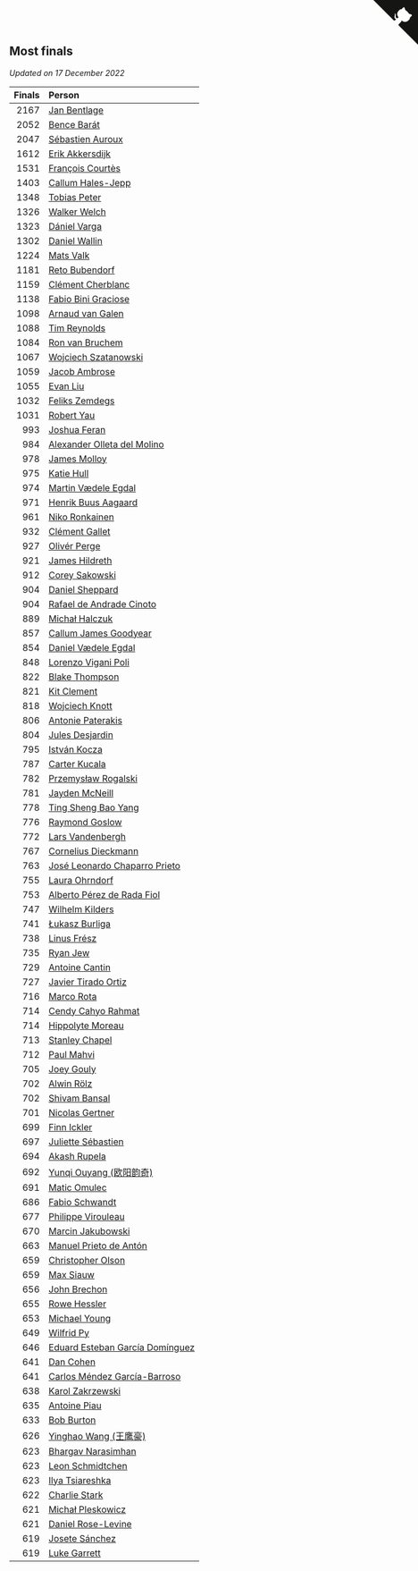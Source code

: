 ## Most finals

*Updated on 17 December 2022*

| Finals | Person |
| ---: | :--- |
| 2167 | [Jan Bentlage](https://www.worldcubeassociation.org/persons/2010BENT01) |
| 2052 | [Bence Barát](https://www.worldcubeassociation.org/persons/2008BARA01) |
| 2047 | [Sébastien Auroux](https://www.worldcubeassociation.org/persons/2008AURO01) |
| 1612 | [Erik Akkersdijk](https://www.worldcubeassociation.org/persons/2005AKKE01) |
| 1531 | [François Courtès](https://www.worldcubeassociation.org/persons/2008COUR01) |
| 1403 | [Callum Hales-Jepp](https://www.worldcubeassociation.org/persons/2012HALE01) |
| 1348 | [Tobias Peter](https://www.worldcubeassociation.org/persons/2014PETE03) |
| 1326 | [Walker Welch](https://www.worldcubeassociation.org/persons/2011WELC01) |
| 1323 | [Dániel Varga](https://www.worldcubeassociation.org/persons/2008VARG01) |
| 1302 | [Daniel Wallin](https://www.worldcubeassociation.org/persons/2013WALL03) |
| 1224 | [Mats Valk](https://www.worldcubeassociation.org/persons/2007VALK01) |
| 1181 | [Reto Bubendorf](https://www.worldcubeassociation.org/persons/2012BUBE01) |
| 1159 | [Clément Cherblanc](https://www.worldcubeassociation.org/persons/2014CHER05) |
| 1138 | [Fabio Bini Graciose](https://www.worldcubeassociation.org/persons/2010GRAC02) |
| 1098 | [Arnaud van Galen](https://www.worldcubeassociation.org/persons/2006GALE01) |
| 1088 | [Tim Reynolds](https://www.worldcubeassociation.org/persons/2005REYN01) |
| 1084 | [Ron van Bruchem](https://www.worldcubeassociation.org/persons/2003BRUC01) |
| 1067 | [Wojciech Szatanowski](https://www.worldcubeassociation.org/persons/2011SZAT01) |
| 1059 | [Jacob Ambrose](https://www.worldcubeassociation.org/persons/2010AMBR01) |
| 1055 | [Evan Liu](https://www.worldcubeassociation.org/persons/2009LIUE01) |
| 1032 | [Feliks Zemdegs](https://www.worldcubeassociation.org/persons/2009ZEMD01) |
| 1031 | [Robert Yau](https://www.worldcubeassociation.org/persons/2009YAUR01) |
| 993 | [Joshua Feran](https://www.worldcubeassociation.org/persons/2011FERA01) |
| 984 | [Alexander Olleta del Molino](https://www.worldcubeassociation.org/persons/2008OLLE01) |
| 978 | [James Molloy](https://www.worldcubeassociation.org/persons/2011MOLL01) |
| 975 | [Katie Hull](https://www.worldcubeassociation.org/persons/2010HULL01) |
| 974 | [Martin Vædele Egdal](https://www.worldcubeassociation.org/persons/2013EGDA02) |
| 971 | [Henrik Buus Aagaard](https://www.worldcubeassociation.org/persons/2006BUUS01) |
| 961 | [Niko Ronkainen](https://www.worldcubeassociation.org/persons/2010RONK01) |
| 932 | [Clément Gallet](https://www.worldcubeassociation.org/persons/2004GALL02) |
| 927 | [Olivér Perge](https://www.worldcubeassociation.org/persons/2007PERG01) |
| 921 | [James Hildreth](https://www.worldcubeassociation.org/persons/2009HILD01) |
| 912 | [Corey Sakowski](https://www.worldcubeassociation.org/persons/2011SAKO01) |
| 904 | [Daniel Sheppard](https://www.worldcubeassociation.org/persons/2009SHEP01) |
| 904 | [Rafael de Andrade Cinoto](https://www.worldcubeassociation.org/persons/2007CINO01) |
| 889 | [Michał Halczuk](https://www.worldcubeassociation.org/persons/2006HALC01) |
| 857 | [Callum James Goodyear](https://www.worldcubeassociation.org/persons/2012GOOD02) |
| 854 | [Daniel Vædele Egdal](https://www.worldcubeassociation.org/persons/2013EGDA01) |
| 848 | [Lorenzo Vigani Poli](https://www.worldcubeassociation.org/persons/2007POLI01) |
| 822 | [Blake Thompson](https://www.worldcubeassociation.org/persons/2010THOM03) |
| 821 | [Kit Clement](https://www.worldcubeassociation.org/persons/2008CLEM01) |
| 818 | [Wojciech Knott](https://www.worldcubeassociation.org/persons/2011KNOT01) |
| 806 | [Antonie Paterakis](https://www.worldcubeassociation.org/persons/2012PATE01) |
| 804 | [Jules Desjardin](https://www.worldcubeassociation.org/persons/2010DESJ01) |
| 795 | [István Kocza](https://www.worldcubeassociation.org/persons/2005KOCZ01) |
| 787 | [Carter Kucala](https://www.worldcubeassociation.org/persons/2015KUCA01) |
| 782 | [Przemysław Rogalski](https://www.worldcubeassociation.org/persons/2013ROGA02) |
| 781 | [Jayden McNeill](https://www.worldcubeassociation.org/persons/2012MCNE01) |
| 778 | [Ting Sheng Bao Yang](https://www.worldcubeassociation.org/persons/2008BAOY01) |
| 776 | [Raymond Goslow](https://www.worldcubeassociation.org/persons/2014GOSL01) |
| 772 | [Lars Vandenbergh](https://www.worldcubeassociation.org/persons/2003VAND01) |
| 767 | [Cornelius Dieckmann](https://www.worldcubeassociation.org/persons/2009DIEC01) |
| 763 | [José Leonardo Chaparro Prieto](https://www.worldcubeassociation.org/persons/2011CHAP01) |
| 755 | [Laura Ohrndorf](https://www.worldcubeassociation.org/persons/2009OHRN01) |
| 753 | [Alberto Pérez de Rada Fiol](https://www.worldcubeassociation.org/persons/2011FIOL01) |
| 747 | [Wilhelm Kilders](https://www.worldcubeassociation.org/persons/2010KILD02) |
| 741 | [Łukasz Burliga](https://www.worldcubeassociation.org/persons/2013BURL01) |
| 738 | [Linus Frész](https://www.worldcubeassociation.org/persons/2011FRES01) |
| 735 | [Ryan Jew](https://www.worldcubeassociation.org/persons/2008JEWR01) |
| 729 | [Antoine Cantin](https://www.worldcubeassociation.org/persons/2010CANT02) |
| 727 | [Javier Tirado Ortiz](https://www.worldcubeassociation.org/persons/2009TIRA01) |
| 716 | [Marco Rota](https://www.worldcubeassociation.org/persons/2009ROTA01) |
| 714 | [Cendy Cahyo Rahmat](https://www.worldcubeassociation.org/persons/2010RAHM02) |
| 714 | [Hippolyte Moreau](https://www.worldcubeassociation.org/persons/2008MORE02) |
| 713 | [Stanley Chapel](https://www.worldcubeassociation.org/persons/2016CHAP04) |
| 712 | [Paul Mahvi](https://www.worldcubeassociation.org/persons/2012MAHV01) |
| 705 | [Joey Gouly](https://www.worldcubeassociation.org/persons/2007GOUL01) |
| 702 | [Alwin Rölz](https://www.worldcubeassociation.org/persons/2016ROLZ01) |
| 702 | [Shivam Bansal](https://www.worldcubeassociation.org/persons/2011BANS02) |
| 701 | [Nicolas Gertner](https://www.worldcubeassociation.org/persons/2013GERT01) |
| 699 | [Finn Ickler](https://www.worldcubeassociation.org/persons/2012ICKL01) |
| 697 | [Juliette Sébastien](https://www.worldcubeassociation.org/persons/2014SEBA01) |
| 694 | [Akash Rupela](https://www.worldcubeassociation.org/persons/2012RUPE01) |
| 692 | [Yunqi Ouyang (欧阳韵奇)](https://www.worldcubeassociation.org/persons/2007YUNQ01) |
| 691 | [Matic Omulec](https://www.worldcubeassociation.org/persons/2010OMUL02) |
| 686 | [Fabio Schwandt](https://www.worldcubeassociation.org/persons/2014SCHW02) |
| 677 | [Philippe Virouleau](https://www.worldcubeassociation.org/persons/2008VIRO01) |
| 670 | [Marcin Jakubowski](https://www.worldcubeassociation.org/persons/2007JAKU01) |
| 663 | [Manuel Prieto de Antón](https://www.worldcubeassociation.org/persons/2015ANTO04) |
| 659 | [Christopher Olson](https://www.worldcubeassociation.org/persons/2009OLSO01) |
| 659 | [Max Siauw](https://www.worldcubeassociation.org/persons/2017SIAU02) |
| 656 | [John Brechon](https://www.worldcubeassociation.org/persons/2010BREC01) |
| 655 | [Rowe Hessler](https://www.worldcubeassociation.org/persons/2007HESS01) |
| 653 | [Michael Young](https://www.worldcubeassociation.org/persons/2008YOUN02) |
| 649 | [Wilfrid Py](https://www.worldcubeassociation.org/persons/2016PYWI01) |
| 646 | [Eduard Esteban García Domínguez](https://www.worldcubeassociation.org/persons/2011EDUA01) |
| 641 | [Dan Cohen](https://www.worldcubeassociation.org/persons/2007COHE01) |
| 641 | [Carlos Méndez García-Barroso](https://www.worldcubeassociation.org/persons/2010GARC02) |
| 638 | [Karol Zakrzewski](https://www.worldcubeassociation.org/persons/2014ZAKR01) |
| 635 | [Antoine Piau](https://www.worldcubeassociation.org/persons/2008PIAU01) |
| 633 | [Bob Burton](https://www.worldcubeassociation.org/persons/2003BURT01) |
| 626 | [Yinghao Wang (王鹰豪)](https://www.worldcubeassociation.org/persons/2010WANG07) |
| 623 | [Bhargav Narasimhan](https://www.worldcubeassociation.org/persons/2011NARA02) |
| 623 | [Leon Schmidtchen](https://www.worldcubeassociation.org/persons/2010SCHM01) |
| 623 | [Ilya Tsiareshka](https://www.worldcubeassociation.org/persons/2012TERE01) |
| 622 | [Charlie Stark](https://www.worldcubeassociation.org/persons/2014STAR05) |
| 621 | [Michał Pleskowicz](https://www.worldcubeassociation.org/persons/2009PLES01) |
| 621 | [Daniel Rose-Levine](https://www.worldcubeassociation.org/persons/2015ROSE01) |
| 619 | [Josete Sánchez](https://www.worldcubeassociation.org/persons/2015SANC18) |
| 619 | [Luke Garrett](https://www.worldcubeassociation.org/persons/2017GARR05) |


<a href="https://github.com/JustinTimeCuber/wca_statistics" class="github-corner" aria-label="View source on Github"><svg width="80" height="80" viewBox="0 0 250 250" style="fill:#151513; color:#fff; position: absolute; top: 0; border: 0; right: 0;" aria-hidden="true"><path d="M0,0 L115,115 L130,115 L142,142 L250,250 L250,0 Z"></path><path d="M128.3,109.0 C113.8,99.7 119.0,89.6 119.0,89.6 C122.0,82.7 120.5,78.6 120.5,78.6 C119.2,72.0 123.4,76.3 123.4,76.3 C127.3,80.9 125.5,87.3 125.5,87.3 C122.9,97.6 130.6,101.9 134.4,103.2" fill="currentColor" style="transform-origin: 130px 106px;" class="octo-arm"></path><path d="M115.0,115.0 C114.9,115.1 118.7,116.5 119.8,115.4 L133.7,101.6 C136.9,99.2 139.9,98.4 142.2,98.6 C133.8,88.0 127.5,74.4 143.8,58.0 C148.5,53.4 154.0,51.2 159.7,51.0 C160.3,49.4 163.2,43.6 171.4,40.1 C171.4,40.1 176.1,42.5 178.8,56.2 C183.1,58.6 187.2,61.8 190.9,65.4 C194.5,69.0 197.7,73.2 200.1,77.6 C213.8,80.2 216.3,84.9 216.3,84.9 C212.7,93.1 206.9,96.0 205.4,96.6 C205.1,102.4 203.0,107.8 198.3,112.5 C181.9,128.9 168.3,122.5 157.7,114.1 C157.9,116.9 156.7,120.9 152.7,124.9 L141.0,136.5 C139.8,137.7 141.6,141.9 141.8,141.8 Z" fill="currentColor" class="octo-body"></path></svg></a><style>.github-corner:hover .octo-arm{animation:octocat-wave 560ms ease-in-out}@keyframes octocat-wave{0%,100%{transform:rotate(0)}20%,60%{transform:rotate(-25deg)}40%,80%{transform:rotate(10deg)}}@media (max-width:500px){.github-corner:hover .octo-arm{animation:none}.github-corner .octo-arm{animation:octocat-wave 560ms ease-in-out}}</style>
